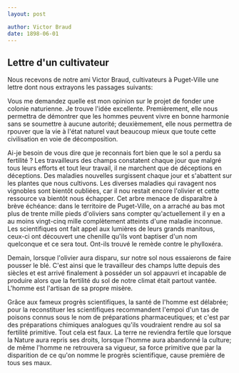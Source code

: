 ```yaml
---
layout: post

author: Victor Braud
date: 1898-06-01
---
```


## Lettre d'un cultivateur

Nous recevons de notre ami Victor Braud, cultivateurs à Puget-Ville une lettre dont nous extrayons les passages suivants:

Vous me demandez quelle est mon opinion sur le projet de fonder une colonie naturienne. Je trouve l'idée excellente. Premièrement, elle nous permettra de démontrer que les hommes peuvent vivre en bonne harmonie sans se soumettre à aucune autorité; deuxièmement, elle nous permettra de rpouver que la vie à l'état naturel vaut beaucoup mieux que toute cette civilisation en voie de décomposition.

Ai-je besoin de vous dire que je reconnais fort bien que le sol a perdu sa fertilité ? Les travailleurs des champs constatent chaque jour que malgré tous leurs efforts et tout leur travail, il ne marchent que de déceptions en déceptions. Des maladies nouvelles surgissent chaque jour et s'abattent sur les plantes que nous cultivons. Les diverses maladies qui ravagent nos vignobles sont bientôt oubliées, car il nou restait encore l'olivier et cette ressource va bientôt nous échapper. Cet arbre menace de disparaître à brève échéance: dans le territoire de Puget-Ville, on a arraché au bas mot plus de trente mille pieds d'oliviers sans compter qu'actuellement il y en a au moins vingt-cinq mille complètement atteints d'une maladie inconnue. Les scientifiques ont fait appel aux lumières de leurs grands manitous, ceux-ci ont découvert une chenille qu'ils vont baptiser d'un nom quelconque et ce sera tout. Ont-ils trouvé le remède contre le phylloxéra.

Demain, lorsque l'olivier aura disparu, sur notre sol nous essaierons de faire pousser le blé. C'est ainsi que le travailleur des champs lutte depuis des siècles et est arrivé finalement à posséder un sol appauvri et incapable de produire alors que la fertilité du sol de notre climat était partout vantée. L'homme est l'artisan de sa propre misère.

Grâce aux fameux progrès scientifiques, la santé de l'homme est délabrée; pour la reconstituer les scientifiques recommandent l'empoi d'un tas de poisons connus sous le nom de préparations pharmaceutiques; et c'est par des préparations chimiques analogues qu'ils voudraient rendre au sol sa fertilité primitive. Tout cela est faux. La terre ne reviendra fertile que lorsque la Nature aura repris ses droits, lorsque l'homme aura abandonné la culture; de même l'homme ne retrouvera sa vigueur, sa force primitive que par la disparition de ce qu'on nomme le progrès scientifique, cause première de tous ses maux.

